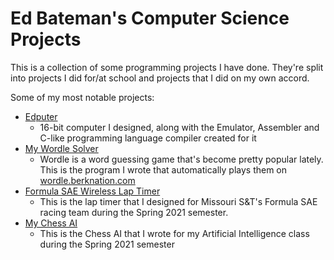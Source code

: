 # Ed Bateman's Computer Science Projects

This is a collection of some programming projects I have done. They're split into projects I did for/at school and projects that I did on my own accord.

Some of my most notable projects:
- [Edputer](Personal%20Projects/Edputer/)
  - 16-bit computer I designed, along with the Emulator, Assembler and C-like programming language compiler created for it
- [My Wordle Solver](Personal%20Projects/Wordle%20Solver/)
  - Wordle is a word guessing game that's become pretty popular lately. This is the program I wrote that automatically plays them on [wordle.berknation.com](https://wordle.berknation.com/)
- [Formula SAE Wireless Lap Timer](School%20Projects/Formula%20SAE/Formula%20SAE%20Wireless%20Lap%20Timer/)
  - This is the lap timer that I designed for Missouri S&T's Formula SAE racing team during the Spring 2021 semester. 
- [My Chess AI](School%20Projects/Chess%20AI/)
  - This is the Chess AI that I wrote for my Artificial Intelligence class during the Spring 2021 semester
  
  